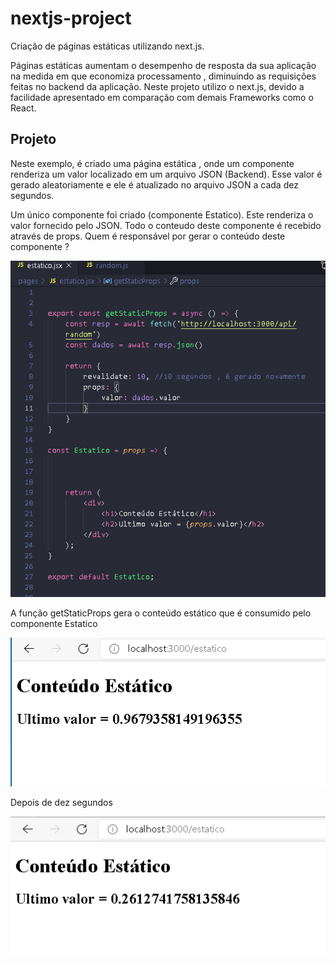 # nextjs-project
Criação de páginas estáticas utilizando next.js.

Páginas estáticas aumentam o desempenho de resposta da sua aplicação na medida em que economiza processamento , diminuindo as requisições feitas no backend da aplicação. Neste projeto utilizo o next.js, devido a facilidade apresentado em comparação com demais Frameworks como o React.

## Projeto

Neste exemplo, é criado uma página estática , onde um componente renderiza um valor localizado em um arquivo JSON (Backend). Esse valor é gerado aleatoriamente e ele é atualizado no arquivo JSON a cada dez segundos.

Um único componente foi criado (componente Estatico). Este renderiza o valor fornecido pelo JSON. Todo o conteudo deste componente é recebido através de props. Quem é responsável por gerar o conteúdo deste componente ?

![code](./images/code.png)

A função getStaticProps gera o conteúdo estático que é consumido pelo componente Estatico

![pagina](./images/pagina.png)




Depois de dez segundos


![pagina2](./images/pagina2.png)

